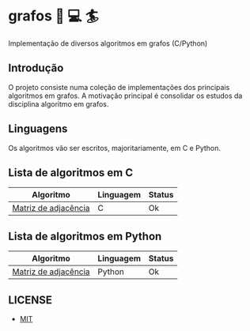 # grafos :book: :computer: :surfer:

Implementação de diversos algoritmos em grafos (C/Python)

## Introdução

O projeto consiste numa coleção de implementações dos principais algoritmos em grafos. A motivação principal é consolidar os estudos da disciplina algoritmo em grafos.

## Linguagens

Os algoritmos vão ser escritos, majoritariamente, em C e Python.

## Lista de algoritmos em C

| Algoritmo                                                                                     | Linguagem | Status |
| --------------------------------------------------------------------------------------------- | --------- | ------ |
| [Matriz de adjacência](https://github.com/codeYann/grafos/blob/main/src/C/matrizAdjacencia.c) | C         | Ok     |

## Lista de algoritmos em Python

| Algoritmo                                                                                           | Linguagem | Status |
| --------------------------------------------------------------------------------------------------- | --------- | ------ |
| [Matriz de adjacência](https://github.com/codeYann/grafos/blob/main/src/Python/matrizAdjacencia.py) | Python    | Ok     |

## LICENSE

- [MIT](https://mit-license.org/)
